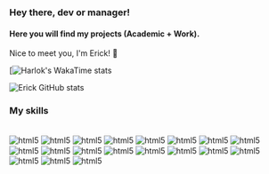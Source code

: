 ### Hey there, dev or manager!
#### Here you will find my projects (Academic + Work). 
Nice to meet you, I'm Erick! 🤝

[![Harlok's WakaTime stats](https://github-readme-stats.vercel.app/api/wakatime?username=erdesousa)

![Erick GitHub stats](https://github-readme-stats.vercel.app/api?username=erdesousa&show_icons=true&theme=dark)

### My skills

<div style="display: inline_block"><br/>
    <img align="center" alt="html5" src="https://img.shields.io/badge/HTML5-000000?style=for-the-badge&logo=html5&logoColor=white"/>
    <img align="center" alt="html5" src="https://img.shields.io/badge/CSS3-121212?style=for-the-badge&logo=css3&logoColor=white"/>
    <img align="center" alt="html5" src="https://img.shields.io/badge/Sass-242424?style=for-the-badge&logo=sass&logoColor=white"/>
    <img align="center" alt="html5" src="https://img.shields.io/badge/JavaScript-000000?style=for-the-badge&logo=javascript&logoColor=white"/>
    <img align="center" alt="html5" src="https://img.shields.io/badge/Node.js-242424?style=for-the-badge&logo=node.js&logoColor=white"/>
    <img align="center" alt="html5" src="https://img.shields.io/badge/Express.js-000000?style=for-the-badge"/>
    <img align="center" alt="html5" src="https://img.shields.io/badge/React-20232A?style=for-the-badge&logo=react&logoColor=61DAFB"/>
    <img align="center" alt="html5" src="https://img.shields.io/badge/TypeScript-121212?style=for-the-badge&logo=typescript&logoColor=white"/>
    <img align="center" alt="html5" src="https://img.shields.io/badge/Tailwind_CSS-121212?style=for-the-badge&logo=tailwind-css&logoColor=white"/>
    <img align="center" alt="html5" src="https://img.shields.io/badge/Material--UI-212121?style=for-the-badge&logo=material-ui&logoColor=white"/>
    <img align="center" alt="html5" src="https://img.shields.io/badge/styled--components-000000?style=for-the-badge&logo=styled-components&logoColor=white"/>
    <img align="center" alt="html5" src="https://img.shields.io/badge/React_Router-121212?style=for-the-badge&logo=react-router&logoColor=white"/>
    <img align="center" alt="html5" src="https://img.shields.io/badge/MySQL-000000?style=for-the-badge&logo=mysql&logoColor=white"/>
    <img align="center" alt="html5" src="https://img.shields.io/badge/SAP-242424?style=for-the-badge&logo=sap&logoColor=white"/>
    <img align="center" alt="html5" src="https://img.shields.io/badge/Figma-000000?style=for-the-badge&logo=figma&logoColor=white"/>
    <img align="center" alt="html5" src="https://img.shields.io/badge/Prisma-242424?style=for-the-badge&logo=Prisma&logoColor=white"/>
    <img align="center" alt="html5" src="https://img.shields.io/badge/GIT-000000?style=for-the-badge&logo=git&logoColor=white"/>
    <img align="center" alt="html5" src="https://img.shields.io/badge/Amazon_AWS-121212?style=for-the-badge&logo=amazonaws&logoColor=white"/>
    <img align="center" alt="html5" src="https://img.shields.io/badge/Azure_DevOps-000000?style=for-the-badge&logo=azure-devops&logoColor=white"/>
</div>





